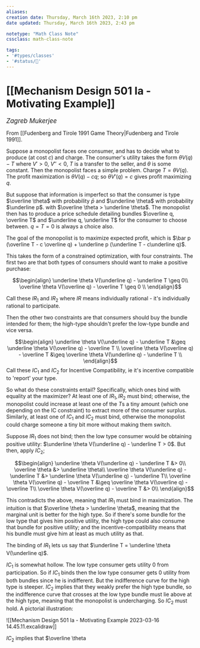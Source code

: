 ```yaml
---
aliases:
creation date: Thursday, March 16th 2023, 2:10 pm
date updated: Thursday, March 16th 2023, 2:43 pm

notetype: "Math Class Note"
cssclass: math-class-note

tags: 
- '#types/classes'
- '#status/🚧'
---
```


# [[Mechanism Design 501 Ia - Motivating Example]]
<span style = "font-size:120%"><i >Zagreb Mukerjee </i></span>

From [[Fudenberg and Tirole 1991 Game Theory|Fudenberg and Tirole 1991]].

Suppose a monopolist faces one consumer, and has to decide what to produce (at cost $c$) and charge. The consumer's utility takes the form $\theta V(q) - T$ where $V'>0$, $V''<0$, $T$ is a transfer to the seller, and $\theta$ is some constant. Then the monopolist faces a simple problem. Charge $T = \theta V(q)$. The profit maximization is $\theta V(q) - cq$; so $\theta V'(q) = c$ gives profit maximizing $q$. 

But suppose that information is imperfect so that the consumer is type $\overline \theta$ with probability $\bar p$ and $\underline \theta$ with probability $\underline p$. with $\overline \theta > \underline \theta$. The monopolist then has to produce a price schedule detailing bundles $\overline q, \overline T$ and $\underline q, \underline T$ for the consumer to choose between. $q = T = 0$ is always a choice also.

The goal of the monopolist is to maximize expected profit, which is $\bar p (\overline T - c \overline q) + \underline p (\underline T - c\underline q)$. 

This takes the form of a constrained optimization, with four constraints. The first two are that both types of consumers should want to make a positive purchase: 

$$\begin{align}
\underline \theta V(\underline q) - \underline T \geq 0\\
\overline \theta V(\overline q) - \overline T \geq 0 \\
\end{align}$$

Call these $IR_1$ and $IR_2$ where $IR$ means individually rational - it's individually rational to participate. 

Then the other two constraints are that consumers should buy the bundle intended for them; the high-type shouldn't prefer the low-type bundle and vice versa. 

$$\begin{align}
\underline \theta V(\underline q) - \underline T &\geq \underline \theta V(\overline q) - \overline T \\
\overline \theta V(\overline q) - \overline T &\geq \overline \theta V(\underline q) - \underline T \\
\end{align}$$
Call these $IC_1$ and $IC_2$ for Incentive Compatibility, ie it's incentive compatible to 'report' your type. 

So what do these constraints entail? Specifically, which ones bind with equality at the maximizer? At least one of $IR_1, IR_2$ must bind; otherwise, the monopolist could increase at least one of the $T$s a tiny amount (which one depending on the IC constraint) to extract more of the consumer surplus. Similarly, at least one of $IC_1$ and $IC_2$ must bind, otherwise the monopolist could charge someone a tiny bit more without making them switch. 


Suppose $IR_1$ does not bind; then the low type consumer would be obtaining positive utility: $\underline \theta V(\underline q) - \underline T > 0$. But then, apply $IC_2$; 

$$\begin{align}
\underline \theta V(\underline q) - \underline T &> 0\\
\overline \theta &> \underline \theta\\
\overline \theta V(\underline q) - \underline T  &> \underline \theta V(\underline q) - \underline T\\
\overline \theta V(\overline q) - \overline T  &\geq \overline \theta V(\overline q) - \overline T\\
\overline \theta V(\overline q) - \overline T &> 0\\
\end{align}$$

This contradicts the above, meaning that $IR_1$ must bind in maximization. The intuition is that $\overline \theta > \underline \theta$, meaning that the marginal unit is better for the high type. So if there's some bundle for the low type that gives him positive utility, the high type could also consume that bundle for positive utility; and the incentive-compatibility means that his bundle must give him at least as much utility as that. 

The binding of $IR_1$ lets us say that $\underline T = \underline \theta V(\underline q)$.

$IC_1$ is somewhat hollow. The low type consumer gets utility $0$ from participation. So if $IC_1$ binds then the low type consumer gets $0$ utility from both bundles since he is indifferent. But the indifference curve for the high type is steeper. $IC_2$ implies that they weakly prefer the high type bundle, so the indifference curve that crosses at the low type bundle must lie above at the high type, meaning that the monopolist is undercharging. So $IC_2$ must hold. A pictorial illustration: 

![[Mechanism Design 501 Ia - Motivating Example 2023-03-16 14.45.11.excalidraw]]


$IC_2$ implies that $\overline \theta
